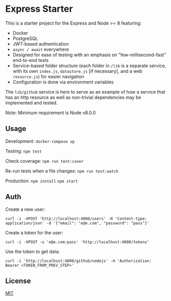 # Express Starter

This is a starter project for the Express and Node >= 8 featuring:

  - Docker
  - PostgreSQL
  - JWT-based authentication
  - `async / await` everywhere
  - Designed for ease of testing with an emphasis on "few-millisecond-fast" end-to-end tests
  - Service-based folder structure (each folder in `/lib` is a separate service, with its own `index.js`, `datastore.js` [if necessary], and a web `resource.js`) for easier navigation
  - Configuration is done via environment variables

The `lib/github` service is here to serve as an example of how a service
that has an http resource as well as non-trivial dependencies may be
implemented and tested.

Note: Minimum requirement is Node v8.0.0


## Usage

Development:
`docker-compose up`

Testing:
`npm test`

Check coverage:
`npm run test:cover`

Re-run tests when a file changes:
`npm run test:watch`

Production:
`npm install`
`npm start`


## Auth

Create a new user:
```
curl -i -XPOST 'http://localhost:4000/users' -H 'Content-type: application/json' -d '{"email": "e@e.com", "password": "pass"}'
```

Create a token for the user:
```
curl -i -XPOST -u 'e@e.com:pass' 'http://localhost:4000/tokens'
```

Use the token to get data:
```
curl -i 'http://localhost:4000/github/nodejs' -H 'Authorization: Bearer <TOKEN_FROM_PREV_STEP>'
```


## License

[MIT](/LICENSE)
